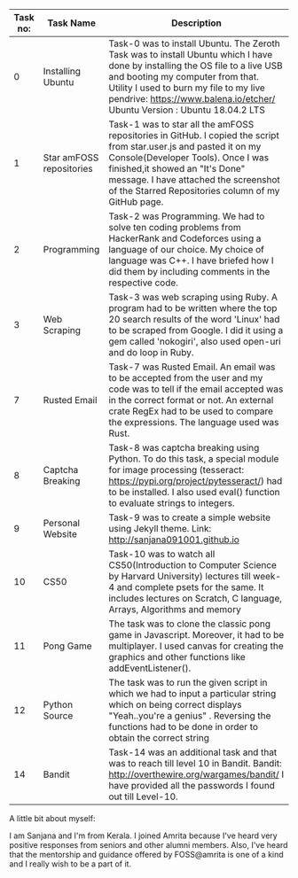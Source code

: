 | Task no:  | Task Name | Description |
| --- | --- | --- |
| 0 | Installing Ubuntu | Task-0 was to install Ubuntu. The Zeroth Task was to install Ubuntu which I have done by installing the OS file to a live USB and booting my computer from that. Utility I used to burn my file to my live pendrive: https://www.balena.io/etcher/   Ubuntu Version : Ubuntu 18.04.2 LTS  |
| 1 | Star amFOSS repositories | Task-1 was to star all the amFOSS repositories in GitHub. I copied the script from star.user.js and pasted it on my Console(Developer Tools). Once I was finished,it showed an "It's Done" message. I have attached the screenshot of the Starred Repositories column of my GitHub page. |
| 2 | Programming | Task-2 was Programming. We had to solve ten coding problems from HackerRank and Codeforces using a language of our choice. My choice of language was C++. I have briefed how I did them by including comments in the respective code.|
| 3 | Web Scraping | Task-3 was web scraping using Ruby. A program had to be written where the top 20 search results of the word 'Linux' had to be scraped from Google. I did it using a gem called 'nokogiri', also used open-uri and do loop in Ruby. |
| 7 | Rusted Email | Task-7 was Rusted Email. An email was to be accepted from the user and my code was to tell if the email accepted was in the correct format or not. An external crate RegEx had to be used to compare the expressions. The language used was Rust. |
| 8 | Captcha Breaking | Task-8 was captcha breaking using Python. To do this task, a special module for image processing (tesseract: https://pypi.org/project/pytesseract/) had to be installed. I also used eval() function to evaluate strings to integers. |
| 9 | Personal Website | Task-9 was to create a simple website using Jekyll theme. Link: http://sanjana091001.github.io |
| 10 | CS50 | Task-10 was to watch all CS50(Introduction to Computer Science by Harvard University) lectures till week-4 and complete psets for the same. It includes lectures on Scratch, C language, Arrays, Algorithms and memory |
| 11 | Pong Game | The task was to clone the classic pong game in Javascript. Moreover, it had to be multiplayer. I used canvas for creating the graphics and other functions like addEventListener(). |
| 12 | Python Source | The task was to run the given script in which we had to input a particular string which on being correct displays "Yeah..you're a genius" . Reversing the functions had to be done in order to obtain the correct string |
| 14 | Bandit | Task-14 was an additional task and that was to reach till level 10 in Bandit. Bandit: http://overthewire.org/wargames/bandit/ I have provided all the passwords I found out till Level-10. | 


A little bit about myself:

I am Sanjana and I'm from Kerala. I joined Amrita because I've heard very positive responses from seniors and other alumni members. Also, I've heard that the mentorship and guidance offered by FOSS@amrita is one of a kind and I really wish to be a part of it.


